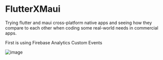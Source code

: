 # FlutterXMaui
Trying flutter and maui cross-platform native apps and seeing how they compare to each other when coding some real-world needs in commercial apps.

First is using Firebase Analytics Custom Events

![image](https://user-images.githubusercontent.com/20876086/195334099-f1fedcd6-4cbd-4733-a6b7-2e57854a1943.png)

